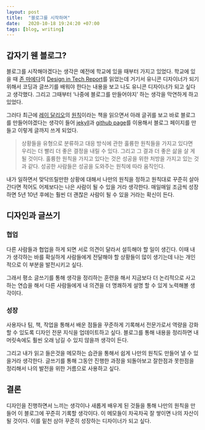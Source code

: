 ```yaml
---
layout: post
title:  "블로그를 시작하며"
date:   2020-10-18 19:24:20 +07:00
tags: [blog, writing]
---
```

## 갑자기 웬 블로그?
블로그를 시작해야겠다는 생각은 예전에 학교에 있을 때부터 가지고 있었다. 학교에 있을 때 [존 마에다](https://en.wikipedia.org/wiki/John_Maeda)의 [Design in Tech Report](https://designintech.report/2017/03/11/design-in-tech-report-2017/)를 읽었는데 거기서 유니콘 디자이너가 되기 위해서 코딩과 글쓰기를 배워야 한다는 내용을 보고 나도 유니콘 디자이너가 되고 싶다고 생각했다. 그리고 그때부터 ‘나중에 블로그를 만들어야지’ 하는 생각을 막연하게 하고 있었다.

그러다 최근에 [레이 달리오](https://en.wikipedia.org/wiki/Ray_Dalio)의 [원칙](https://www.aladin.co.kr/shop/wproduct.aspx?ItemId=147945799)이라는 책을 읽으면서 아래 글귀를 보고 바로 블로그를 만들어야겠다는 생각이 들어 [jekyll](https://jekyllrb.com/)과 [github page](https://pages.github.com/)를 이용해서 블로그 페이지를 만들고 이렇게 글까지 쓰게 되었다.

> 상황들을 유형으로 분류하고 대응 방식에 관한 훌륭한 원칙들을 가지고 있다면 우리는 더 빨리 더 좋은 결정을 내릴 수 있다. 그리고 그 결과 더 좋은 삶을 살 게 될 것이다. 훌륭한 원칙을 가지고 있다는 것은 성공을 위한 처방을 가지고 있는 것과 같다. 성공한 사람들은 성공을 도와주는 원칙에 따라 움직인다.  

내가 일하면서 맞닥뜨릴만한 상황에 대해서 나만의 원칙을 정하고 원칙대로 꾸준히 살아간다면 적어도 어제보다는 나은 사람이 될 수 있을 거라 생각한다. 매일매일 조금씩 성장하면 5년 10년 후에는 훨씬 더 괜찮은 사람이 될 수 있을 거라는 확신이 든다.

## 디자인과 글쓰기
### 협업
다른 사람들과 협업을 하게 되면 서로 의견이 달라서 설득해야 할 일이 생긴다. 이때 내가 생각하는 바를 확실하게 사람들에게 전달해야 할 상황들이 많이 생기는데 나는 개인적으로 이 부분을 발전시키고 싶다.

그래서 평소 글쓰기를 통해 생각을 정리하는 훈련을 해서 지금보다 더 논리적으로 사고하는 연습을 해서 다른 사람들에게 내 의견을 더 명쾌하게 설명 할 수 있게 노력해볼 생각이다.  

### 성장
사용자나 팀, 책, 작업을 통해서 배운 점들을 꾸준하게 기록해서 전문가로서 역량을 강화할 수 있도록 디자인 전문 지식을 업데이트하고 싶다. 블로그를 통해 내용을 정리하면 내 머릿속에도 훨씬 오래 남길 수 있지 않을까 생각이 든다. 

그리고 내가 읽고 들은것을 메모하는 습관을 통해서 쉽게 나만의 원칙도 만들어 낼 수 있을거라 생각한다. 글쓰기를 통해 그동안 진행한 과정을 되돌아보고 잘한점과 못한점을 정리해서 나의 발전을 위한 거름으로 사용하고 싶다. 

## 결론
디자인을 진행하면서 느끼는 생각이나 새롭게 배우게 된 것들을 통해 나만의 원칙을 만들어 이 블로그에 꾸준히 기록할 생각이다. 이 메모들이 차곡차곡 잘 쌓이면 나의 자산이 될 것이다. 이를 밑천 삼아 꾸준히 성장하는 디자이너가 되고 싶다.